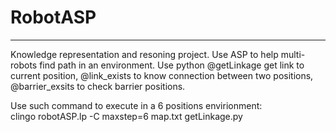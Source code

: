 # RobotASP
---
Knowledge representation and resoning project.
Use ASP to help multi-robots find path in an environment.
Use python @getLinkage get link to current position, @link_exists to know connection between two positions, @barrier_exsits to check barrier positions.

Use such command to execute in a 6 positions envirionment:</br>
clingo robotASP.lp -C maxstep=6 map.txt getLinkage.py
